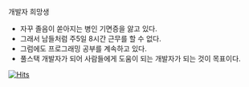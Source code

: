 개발자 희망생

- 자꾸 졸음이 쏟아지는 병인 기면증을 앓고 있다.
- 그래서 남들처럼 주5일 8시간 근무를 할 수 없다.
- 그럼에도 프로그래밍 공부를 계속하고 있다.
- 풀스택 개발자가 되어 사람들에게 도움이 되는 개발자가 되는 것이 목표이다.

[![Hits](https://hits.seeyoufarm.com/api/count/incr/badge.svg?url=https%3A%2F%2Fgithub.com%2Ffgjkqm20&count_bg=%2379C83D&title_bg=%23555555&icon=github.svg&icon_color=%23E7E7E7&title=hits&edge_flat=false)](https://hits.seeyoufarm.com)  
